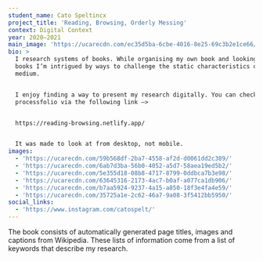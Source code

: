 ```yaml
---
student_name: Cato Speltincx
project_title: 'Reading, Browsing, Orderly Messing'
context: Digital Context
year: 2020—2021
main_image: 'https://ucarecdn.com/ec35d5ba-6cbe-4016-8e25-69c3b2e1ce66/'
bio: >
  I research systems of books. While organising my own book and looking at other
  books I’m intrigued by ways to challenge the static characteristics of the
  medium.


  I enjoy finding a way to present my research digitally. You can check out my
  processfolio via the following link —>


  https://reading-browsing.netlify.app/


  It was made to look at from desktop, not mobile.
images:
  - 'https://ucarecdn.com/59b568df-2ba7-4558-af2d-d0061dd2c389/'
  - 'https://ucarecdn.com/6ab7d3ba-56b0-4052-a5d7-58aea19ed5b2/'
  - 'https://ucarecdn.com/5e355d18-08b8-4717-8799-0ddbca7b3e98/'
  - 'https://ucarecdn.com/63645316-2173-4ac7-b0af-a077ca1db906/'
  - 'https://ucarecdn.com/b7aa5924-9237-4a15-a850-18f3e4fa4e59/'
  - 'https://ucarecdn.com/35725a1e-2c62-46a7-9a08-3f5412bb5950/'
social_links:
  - 'https://www.instagram.com/catospelt/'
---
```

The book consists of automatically generated page titles, images and captions from Wikipedia. These lists of information come from a list of keywords that describe my research.